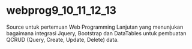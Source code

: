 # webprog9_10_11_12_13
Source untuk pertemuan Web Programming Lanjutan yang menunjukan bagaimana integrasi Jquery, Bootstrap dan DataTables untuk pembuatan QCRUD (Query, Create, Update, Delete) data.
